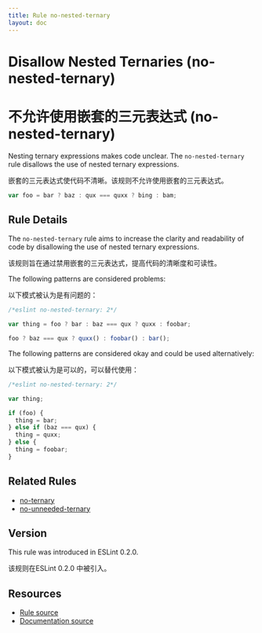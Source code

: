 ```yaml
---
title: Rule no-nested-ternary
layout: doc
---
```

<!-- Note: No pull requests accepted for this file. See README.md in the root directory for details. -->

# Disallow Nested Ternaries (no-nested-ternary)

# 不允许使用嵌套的三元表达式  (no-nested-ternary)

Nesting ternary expressions makes code unclear. The `no-nested-ternary` rule disallows the use of nested ternary expressions.

嵌套的三元表达式使代码不清晰。该规则不允许使用嵌套的三元表达式。

```js
var foo = bar ? baz : qux === quxx ? bing : bam;
```

## Rule Details

The `no-nested-ternary` rule aims to increase the clarity and readability of code by disallowing the use of nested ternary expressions.

该规则旨在通过禁用嵌套的三元表达式，提高代码的清晰度和可读性。

The following patterns are considered problems:

以下模式被认为是有问题的：

```js
/*eslint no-nested-ternary: 2*/

var thing = foo ? bar : baz === qux ? quxx : foobar;

foo ? baz === qux ? quxx() : foobar() : bar();
```

The following patterns are considered okay and could be used alternatively:

以下模式被认为是可以的，可以替代使用：

```js
/*eslint no-nested-ternary: 2*/

var thing;

if (foo) {
  thing = bar;
} else if (baz === qux) {
  thing = quxx;
} else {
  thing = foobar;
}
```

## Related Rules

* [no-ternary](no-ternary)
* [no-unneeded-ternary](no-unneeded-ternary)

## Version

This rule was introduced in ESLint 0.2.0.

该规则在ESLint 0.2.0 中被引入。

## Resources

* [Rule source](https://github.com/eslint/eslint/tree/master/lib/rules/no-nested-ternary.js)
* [Documentation source](https://github.com/eslint/eslint/tree/master/docs/rules/no-nested-ternary.md)
